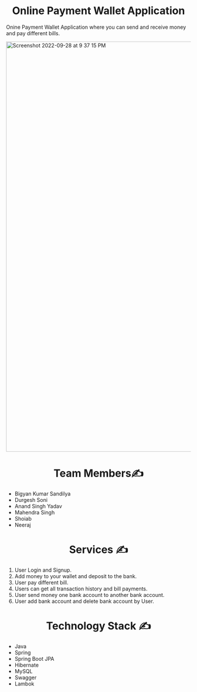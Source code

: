 <h1 align="center">  Online Payment Wallet Application </h1>

Onine Payment Wallet Application where you can send and receive money and pay different bills.

<img width="1118" alt="Screenshot 2022-09-28 at 9 37 15 PM" src="https://user-images.githubusercontent.com/97912572/192830593-051865af-17c0-43cb-8b8b-bafb291d1e12.png">



<h1 align="center"> Team Members✍️ </h1>

<ul>
 <li>Bigyan Kumar Sandilya</li>
  <li>Durgesh Soni </li>
  <li>Anand Singh Yadav </li>
  <li>Mahendra Singh
 </li>
  <li> Shoiab</li>
  <li> Neeraj </li>


 </ul>
<h1 align="center"> Services ✍️ </h1>

 
<ol>
 <li> User Login and Signup. </li>
  <li> Add money to your wallet and deposit
  to the bank. </li>
  <li> User pay different bill. </li>
  <li> Users can get all transaction history and bill payments. </li>
  <li> User send money one bank account to another bank account.</li>
  <li> User add bank account and delete bank account by User. </li>
 
 </ol>
 
 
 
<h1 align="center"> Technology Stack️ ✍️ </h1>


<ul>
 <li>Java </li>
  <li>Spring </li>
  <li>Spring Boot JPA </li>
  <li>Hibernate </li>
  <li> MySQL</li>
  <li> Swagger </li>
   <li> Lambok</li>

 </ul>
